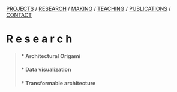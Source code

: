 [PROJECTS](mia_profile/projects.html)  /  [RESEARCH](./research)  /  [MAKING](making/making)  /  [TEACHING](mia_profile/courses.html) / [PUBLICATIONS](mia_profile/publications.html) /  [CONTACT](mia_profile/contact.html)

# R e s e a r c h

> #### * Architectural Origami
> #### * Data visualization
> #### * Transformable architecture
